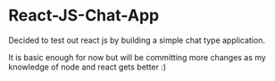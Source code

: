 # React-JS-Chat-App

Decided to test out react js by building a simple chat type application.

It is basic enough for now but will be committing more changes as my knowledge of node and react gets better :)

